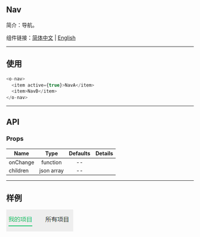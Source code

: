 ## Nav 

简介：导航。

组件链接：[简体中文](https://tencent.github.io/omi/packages/omiu/examples/build/zh-cn.html#/nav?index=3&subIndex=2 "官网链接") | [English](https://tencent.github.io/omi/packages/omiu/examples/build/index.html#/nav?index=3&subIndex=2 "官网链接")

---

## 使用

```js
<o-nav>
  <item active={true}>NavA</item>
  <item>NavB</item>
</o-nav>
```

---

## API

### Props

|  **Name**  | **Type**        | **Defaults**  | **Details**  |
| ------------- |:-------------:|:-----:|:-------------|
| onChange         |   function  |    --   |             |　
| children         |    json array  |    --   |             | 

---

## 样例

![nav](https://raw.githubusercontent.com/ZainChen/omi-vscode/master/assets/omiu/nav.png "nav")

